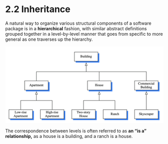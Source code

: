 # 2.2 Inheritance

A natural way to organize various structural components of a software package is in a **hierarchical** fashion, with similar abstract definitions grouped together in a level-by-level manner that goes from specific to more general as one traverses up the hierarchy. 

![](../.gitbook/assets/jie-ping-20210624-xia-wu-1.22.09.png)

The correspondence between levels is often referred to as **an “is a” relationship,** as a house is a building, and a ranch is a house. 



